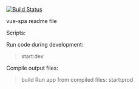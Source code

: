 [![Build Status](https://travis-ci.com/artiomgiza/vue-spa.svg?branch=master)](https://travis-ci.com/artiomgiza/vue-spa)

vue-spa readme file


Scripts:

Run code during development:
> start:dev

Compile output files:
> build
Run app from compiled files:
> start:prod

